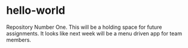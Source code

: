 # hello-world
Repository Number One.
This will be a holding space for future assignments. It looks like next week will be a menu driven app for team members.
